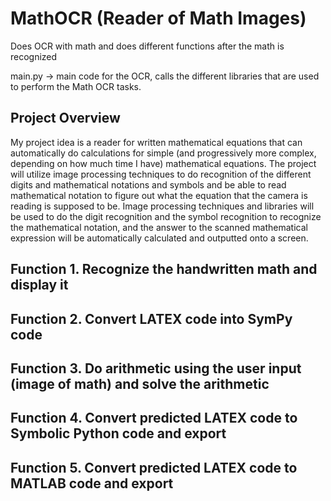 # MathOCR (Reader of Math Images)

Does OCR with math and does different functions after the math is recognized

main.py -> main code for the OCR, calls the different libraries that are used to perform the Math OCR tasks.

## Project Overview

My project idea is a reader for written mathematical equations that can automatically do calculations
for simple (and progressively more complex, depending on how much time I have) mathematical
equations. The project will utilize image processing techniques to do recognition of the different digits
and mathematical notations and symbols and be able to read mathematical notation to figure out what
the equation that the camera is reading is supposed to be. Image processing techniques and libraries
will be used to do the digit recognition and the symbol recognition to recognize the mathematical
notation, and the answer to the scanned mathematical expression will be automatically calculated and
outputted onto a screen.


## Function 1. Recognize the handwritten math and display it

## Function 2. Convert LATEX code into SymPy code



## Function 3. Do arithmetic using the user input (image of math) and solve the arithmetic

## Function 4. Convert predicted LATEX code to Symbolic Python code and export

## Function 5. Convert predicted LATEX code to MATLAB code and export
